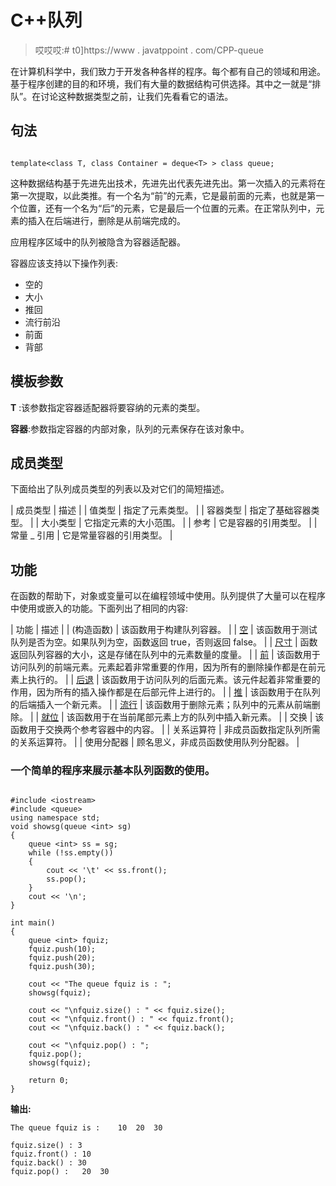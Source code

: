 # C++队列

> 哎哎哎:# t0]https://www . javatppoint . com/CPP-queue

在计算机科学中，我们致力于开发各种各样的程序。每个都有自己的领域和用途。基于程序创建的目的和环境，我们有大量的数据结构可供选择。其中之一就是“排队”。在讨论这种数据类型之前，让我们先看看它的语法。

## 句法

```

template<class T, class Container = deque<T> > class queue;

```

这种数据结构基于先进先出技术，先进先出代表先进先出。第一次插入的元素将在第一次提取，以此类推。有一个名为“前”的元素，它是最前面的元素，也就是第一个位置，还有一个名为“后”的元素，它是最后一个位置的元素。在正常队列中，元素的插入在后端进行，删除是从前端完成的。

应用程序区域中的队列被隐含为容器适配器。

容器应该支持以下操作列表:

*   空的
*   大小
*   推回
*   流行前沿
*   前面
*   背部

## 模板参数

**T** :该参数指定容器适配器将要容纳的元素的类型。

**容器**:参数指定容器的内部对象，队列的元素保存在该对象中。

## 成员类型

下面给出了队列成员类型的列表以及对它们的简短描述。

| 成员类型 | 描述 |
| 值类型 | 指定了元素类型。 |
| 容器类型 | 指定了基础容器类型。 |
| 大小类型 | 它指定元素的大小范围。 |
| 参考 | 它是容器的引用类型。 |
| 常量 _ 引用 | 它是常量容器的引用类型。 |

## 功能

在函数的帮助下，对象或变量可以在编程领域中使用。队列提供了大量可以在程序中使用或嵌入的功能。下面列出了相同的内容:

| 功能 | 描述 |
| (构造函数) | 该函数用于构建队列容器。 |
| [空](cpp-queue-empty-function) | 该函数用于测试队列是否为空。如果队列为空，函数返回 true，否则返回 false。 |
| [尺寸](cpp-queue-size-function) | 函数返回队列容器的大小，这是存储在队列中的元素数量的度量。 |
| [前](cpp-queue-front-function) | 该函数用于访问队列的前端元素。元素起着非常重要的作用，因为所有的删除操作都是在前元素上执行的。 |
| [后退](cpp-queue-back-function) | 该函数用于访问队列的后面元素。该元件起着非常重要的作用，因为所有的插入操作都是在后部元件上进行的。 |
| [推](cpp-queue-push-function) | 该函数用于在队列的后端插入一个新元素。 |
| [流行](cpp-queue-pop-function) | 该函数用于删除元素；队列中的元素从前端删除。 |
| [就位](cpp-queue-emplace-function) | 该函数用于在当前尾部元素上方的队列中插入新元素。 |
| 交换 | 该函数用于交换两个参考容器中的内容。 |
| 关系运算符 | 非成员函数指定队列所需的关系运算符。 |
| 使用分配器 | 顾名思义，非成员函数使用队列分配器。 |

### 一个简单的程序来展示基本队列函数的使用。

```

#include <iostream>
#include <queue>
using namespace std;
void showsg(queue <int> sg)
{
	queue <int> ss = sg;
	while (!ss.empty())
	{
		cout << '\t' << ss.front();
		ss.pop();
	}
	cout << '\n';
}

int main()
{
	queue <int> fquiz;
	fquiz.push(10);
	fquiz.push(20);
	fquiz.push(30);

	cout << "The queue fquiz is : ";
	showsg(fquiz);

	cout << "\nfquiz.size() : " << fquiz.size();
	cout << "\nfquiz.front() : " << fquiz.front();
	cout << "\nfquiz.back() : " << fquiz.back();

	cout << "\nfquiz.pop() : ";
	fquiz.pop();
	showsg(fquiz);

	return 0;
}

```

**输出:**

```
The queue fquiz is : 	10	20	30

fquiz.size() : 3
fquiz.front() : 10
fquiz.back() : 30
fquiz.pop() : 	20	30

```